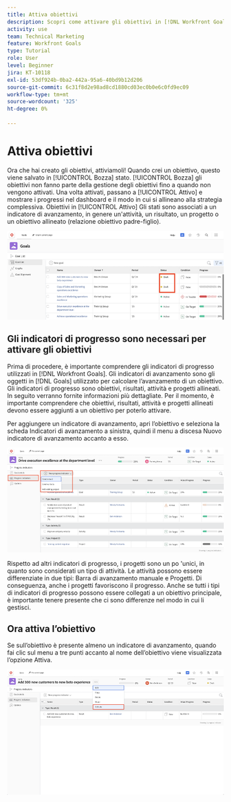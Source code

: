 ```yaml
---
title: Attiva obiettivi
description: Scopri come attivare gli obiettivi in [!DNL Workfront Goals] dopo averli creati.
activity: use
team: Technical Marketing
feature: Workfront Goals
type: Tutorial
role: User
level: Beginner
jira: KT-10118
exl-id: 53df924b-0ba2-442a-95a6-40bd9b12d206
source-git-commit: 6c31f8d2e98ad8cd1880cd03ec0b0e6c0fd9ec09
workflow-type: tm+mt
source-wordcount: '325'
ht-degree: 0%

---
```


# Attiva obiettivi

Ora che hai creato gli obiettivi, attiviamoli! Quando crei un obiettivo, questo viene salvato in [!UICONTROL Bozza] stato. [!UICONTROL Bozza] gli obiettivi non fanno parte della gestione degli obiettivi fino a quando non vengono attivati. Una volta attivati, passano a [!UICONTROL Attivo] e mostrare i progressi nel dashboard e il modo in cui si allineano alla strategia complessiva. Obiettivi in [!UICONTROL Attivo] Gli stati sono associati a un indicatore di avanzamento, in genere un&#39;attività, un risultato, un progetto o un obiettivo allineato (relazione obiettivo padre-figlio).

![Schermata di un obiettivo in Workfront Goals in stato Bozza](assets/04-workfront-goals-activate-goals.png)

## Gli indicatori di progresso sono necessari per attivare gli obiettivi

Prima di procedere, è importante comprendere gli indicatori di progresso utilizzati in [!DNL Workfront Goals]. Gli indicatori di avanzamento sono gli oggetti in [!DNL Goals] utilizzato per calcolare l’avanzamento di un obiettivo. Gli indicatori di progresso sono obiettivi, risultati, attività e progetti allineati. In seguito verranno fornite informazioni più dettagliate. Per il momento, è importante comprendere che obiettivi, risultati, attività e progetti allineati devono essere aggiunti a un obiettivo per poterlo attivare.

Per aggiungere un indicatore di avanzamento, apri l’obiettivo e seleziona la scheda Indicatori di avanzamento a sinistra, quindi il menu a discesa Nuovo indicatore di avanzamento accanto a esso.

![Schermata che mostra risultati, attività e progetti e indicatori di avanzamento degli obiettivi.](assets/05-workfront-goals-progress-indicators.png)

Rispetto ad altri indicatori di progresso, i progetti sono un po &#39;unici, in quanto sono considerati un tipo di attività. Le attività possono essere differenziate in due tipi: Barra di avanzamento manuale e Progetti. Di conseguenza, anche i progetti favoriscono il progresso. Anche se tutti i tipi di indicatori di progresso possono essere collegati a un obiettivo principale, è importante tenere presente che ci sono differenze nel modo in cui li gestisci.

## Ora attiva l’obiettivo

Se sull’obiettivo è presente almeno un indicatore di avanzamento, quando fai clic sul menu a tre punti accanto al nome dell’obiettivo viene visualizzata l’opzione Attiva.

![Uno screenshot che mostra come attivare un obiettivo.](assets/activate-a-goal-with-a-result.png)
